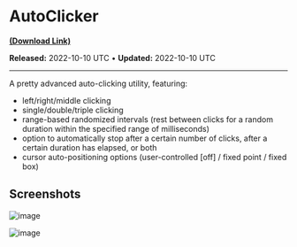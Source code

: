 # AutoClicker

[**(Download Link)**](https://github.com/Expertcoderz/AHK-stuff/raw/main/AutoClicker/AutoClicker.exe)

**Released:** 2022-10-10 UTC • **Updated:** 2022-10-10 UTC

---

A pretty advanced auto-clicking utility, featuring:

* left/right/middle clicking
* single/double/triple clicking
* range-based randomized intervals (rest between clicks for a random duration within the specified range of milliseconds)
* option to automatically stop after a certain number of clicks, after a certain duration has elapsed, or both
* cursor auto-positioning options (user-controlled \[off] / fixed point / fixed box)

## Screenshots

![image](https://user-images.githubusercontent.com/81153405/194785758-bb8b6ae4-9a10-4ee5-a57e-0dff539e937b.png)

![image](https://user-images.githubusercontent.com/81153405/194785790-381c407e-0243-4674-919d-f3a82df688d6.png)

